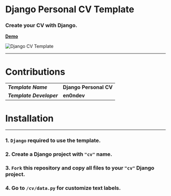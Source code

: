 # Django Personal CV Template

### Create your CV with Django.

[**Demo**](https://teknolojiseven.com/demo/django_personal_cv/templates/cv.html)

![Django CV Template](https://www.teknolojiseven.com/demo/django_personal_cv/static/img/img.png?raw=true "Django CV Template by en0ndev")

---

# Contributions

|                          |                        |
| ------------------------ | ---------------------- |
| **_Template Name_**      | **Django Personal CV** |
| **_Template Developer_** | **en0ndev**            |

# Installation

---

### 1. `Django` required to use the template.

### 2. Create a Django project with `"cv"` name.

### 3. `Fork` this repository and copy all files to your `"cv"` Django project.

### 4. Go to `/cv/data.py` for customize text labels.
